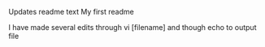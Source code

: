Updates readme text
My first readme

I have made several edits through vi [filename] and though echo to output file


